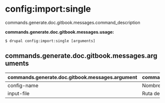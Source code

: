 # config:import:single
commands.generate.doc.gitbook.messages.command_description

**commands.generate.doc.gitbook.messages.usage:**
```
$ drupal config:import:single [arguments] 
```

## commands.generate.doc.gitbook.messages.arguments
commands.generate.doc.gitbook.messages.argument | commands.generate.doc.gitbook.messages.details
---------|-------------
config-name | Nombre de la configuración.
input-file | Ruta de los archivos de importación.
